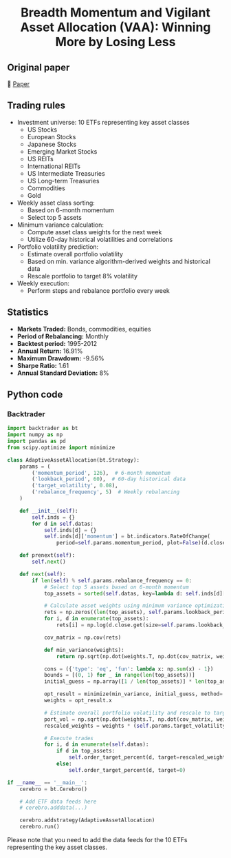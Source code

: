 <div align="center">
  <h1>Breadth Momentum and Vigilant Asset Allocation (VAA): Winning More by Losing Less</h1>
</div>

## Original paper

📕 [Paper](https://papers.ssrn.com/sol3/papers.cfm?abstract_id=3002624)

## Trading rules

- Investment universe: 10 ETFs representing key asset classes
    - US Stocks
    - European Stocks
    - Japanese Stocks
    - Emerging Market Stocks
    - US REITs
    - International REITs
    - US Intermediate Treasuries
    - US Long-term Treasuries
    - Commodities
    - Gold
- Weekly asset class sorting:
    - Based on 6-month momentum
    - Select top 5 assets
- Minimum variance calculation:
    - Compute asset class weights for the next week
    - Utilize 60-day historical volatilities and correlations
- Portfolio volatility prediction:
    - Estimate overall portfolio volatility
    - Based on min. variance algorithm-derived weights and historical data
    - Rescale portfolio to target 8% volatility
- Weekly execution:
    - Perform steps and rebalance portfolio every week

## Statistics

- **Markets Traded:** Bonds, commodities, equities
- **Period of Rebalancing:** Monthly
- **Backtest period:** 1995-2012
- **Annual Return:** 16.91%
- **Maximum Drawdown:** -9.56%
- **Sharpe Ratio:** 1.61
- **Annual Standard Deviation:** 8%

## Python code

### Backtrader

```python
import backtrader as bt
import numpy as np
import pandas as pd
from scipy.optimize import minimize

class AdaptiveAssetAllocation(bt.Strategy):
    params = (
        ('momentum_period', 126),  # 6-month momentum
        ('lookback_period', 60),  # 60-day historical data
        ('target_volatility', 0.08),
        ('rebalance_frequency', 5)  # Weekly rebalancing
    )

    def __init__(self):
        self.inds = {}
        for d in self.datas:
            self.inds[d] = {}
            self.inds[d]['momentum'] = bt.indicators.RateOfChange(
                period=self.params.momentum_period, plot=False)(d.close)

    def prenext(self):
        self.next()

    def next(self):
        if len(self) % self.params.rebalance_frequency == 0:
            # Select top 5 assets based on 6-month momentum
            top_assets = sorted(self.datas, key=lambda d: self.inds[d]['momentum'][0], reverse=True)[:5]

            # Calculate asset weights using minimum variance optimization
            rets = np.zeros((len(top_assets), self.params.lookback_period))
            for i, d in enumerate(top_assets):
                rets[i] = np.log(d.close.get(size=self.params.lookback_period))

            cov_matrix = np.cov(rets)

            def min_variance(weights):
                return np.sqrt(np.dot(weights.T, np.dot(cov_matrix, weights)))

            cons = ({'type': 'eq', 'fun': lambda x: np.sum(x) - 1})
            bounds = [(0, 1) for _ in range(len(top_assets))]
            initial_guess = np.array([1 / len(top_assets)] * len(top_assets))

            opt_result = minimize(min_variance, initial_guess, method='SLSQP', bounds=bounds, constraints=cons)
            weights = opt_result.x

            # Estimate overall portfolio volatility and rescale to target volatility
            port_vol = np.sqrt(np.dot(weights.T, np.dot(cov_matrix, weights)))
            rescaled_weights = weights * (self.params.target_volatility / port_vol)

            # Execute trades
            for i, d in enumerate(self.datas):
                if d in top_assets:
                    self.order_target_percent(d, target=rescaled_weights[i])
                else:
                    self.order_target_percent(d, target=0)

if __name__ == '__main__':
    cerebro = bt.Cerebro()

    # Add ETF data feeds here
    # cerebro.adddata(...)

    cerebro.addstrategy(AdaptiveAssetAllocation)
    cerebro.run()

```

Please note that you need to add the data feeds for the 10 ETFs representing the key asset classes.